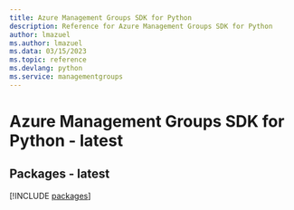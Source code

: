 ```yaml
---
title: Azure Management Groups SDK for Python
description: Reference for Azure Management Groups SDK for Python
author: lmazuel
ms.author: lmazuel
ms.data: 03/15/2023
ms.topic: reference
ms.devlang: python
ms.service: managementgroups
---
```

# Azure Management Groups SDK for Python - latest
## Packages - latest
[!INCLUDE [packages](management-groups-index.md)]